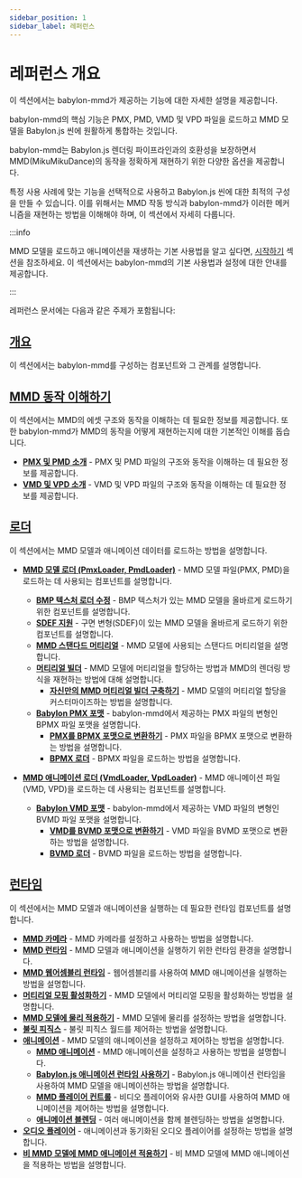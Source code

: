 ```yaml
---
sidebar_position: 1
sidebar_label: 레퍼런스
---
```


# 레퍼런스 개요

이 섹션에서는 babylon-mmd가 제공하는 기능에 대한 자세한 설명을 제공합니다.

babylon-mmd의 핵심 기능은 PMX, PMD, VMD 및 VPD 파일을 로드하고 MMD 모델을 Babylon.js 씬에 원활하게 통합하는 것입니다.

babylon-mmd는 Babylon.js 렌더링 파이프라인과의 호환성을 보장하면서 MMD(MikuMikuDance)의 동작을 정확하게 재현하기 위한 다양한 옵션을 제공합니다.

특정 사용 사례에 맞는 기능을 선택적으로 사용하고 Babylon.js 씬에 대한 최적의 구성을 만들 수 있습니다. 이를 위해서는 MMD 작동 방식과 babylon-mmd가 이러한 메커니즘을 재현하는 방법을 이해해야 하며, 이 섹션에서 자세히 다룹니다.

:::info

MMD 모델을 로드하고 애니메이션을 재생하는 기본 사용법을 알고 싶다면, [시작하기](/docs/get-started) 섹션을 참조하세요. 이 섹션에서는 babylon-mmd의 기본 사용법과 설정에 대한 안내를 제공합니다.

:::

레퍼런스 문서에는 다음과 같은 주제가 포함됩니다:

## **[개요](/docs/reference/overview)**

이 섹션에서는 babylon-mmd를 구성하는 컴포넌트와 그 관계를 설명합니다.

## **[MMD 동작 이해하기](/docs/reference/understanding-mmd-behaviour)**

이 섹션에서는 MMD의 에셋 구조와 동작을 이해하는 데 필요한 정보를 제공합니다. 또한 babylon-mmd가 MMD의 동작을 어떻게 재현하는지에 대한 기본적인 이해를 돕습니다.

- **[PMX 및 PMD 소개](/docs/reference/understanding-mmd-behaviour/introduction-to-pmx-and-pmd)** - PMX 및 PMD 파일의 구조와 동작을 이해하는 데 필요한 정보를 제공합니다.
- **[VMD 및 VPD 소개](/docs/reference/understanding-mmd-behaviour/introduction-to-vmd-and-vpd)** - VMD 및 VPD 파일의 구조와 동작을 이해하는 데 필요한 정보를 제공합니다.

## **[로더](/docs/reference/loader)**

이 섹션에서는 MMD 모델과 애니메이션 데이터를 로드하는 방법을 설명합니다.

- **[MMD 모델 로더 (PmxLoader, PmdLoader)](/docs/reference/loader/mmd-model-loader)** - MMD 모델 파일(PMX, PMD)을 로드하는 데 사용되는 컴포넌트를 설명합니다.
  - **[BMP 텍스처 로더 수정](/docs/reference/loader/mmd-model-loader/fix-bmp-texture-loader)** - BMP 텍스처가 있는 MMD 모델을 올바르게 로드하기 위한 컴포넌트를 설명합니다.
  - **[SDEF 지원](/docs/reference/loader/mmd-model-loader/sdef-support)** - 구면 변형(SDEF)이 있는 MMD 모델을 올바르게 로드하기 위한 컴포넌트를 설명합니다.
  - **[MMD 스탠다드 머티리얼](/docs/reference/loader/mmd-model-loader/mmd-standard-material)** - MMD 모델에 사용되는 스탠다드 머티리얼을 설명합니다.
  - **[머티리얼 빌더](/docs/reference/loader/mmd-model-loader/material-builder)** - MMD 모델에 머티리얼을 할당하는 방법과 MMD의 렌더링 방식을 재현하는 방법에 대해 설명합니다.
    - **[자신만의 MMD 머티리얼 빌더 구축하기](/docs/reference/loader/mmd-model-loader/material-builder/build-your-own-mmd-material-builder)** - MMD 모델의 머티리얼 할당을 커스터마이즈하는 방법을 설명합니다.
  - **[Babylon PMX 포맷](/docs/reference/loader/mmd-model-loader/the-babylon-pmx-format)** - babylon-mmd에서 제공하는 PMX 파일의 변형인 BPMX 파일 포맷을 설명합니다.
    - **[PMX를 BPMX 포맷으로 변환하기](/docs/reference/loader/mmd-model-loader/the-babylon-pmx-format/convert-pmx-to-bpmx-format)** - PMX 파일을 BPMX 포맷으로 변환하는 방법을 설명합니다.
    - **[BPMX 로더](/docs/reference/loader/mmd-model-loader/the-babylon-pmx-format/bpmx-loader)** - BPMX 파일을 로드하는 방법을 설명합니다.

- **[MMD 애니메이션 로더 (VmdLoader, VpdLoader)](/docs/reference/loader/mmd-animation-loader)** - MMD 애니메이션 파일(VMD, VPD)을 로드하는 데 사용되는 컴포넌트를 설명합니다.
  - **[Babylon VMD 포맷](/docs/reference/loader/mmd-animation-loader/the-babylon-vmd-format)** - babylon-mmd에서 제공하는 VMD 파일의 변형인 BVMD 파일 포맷을 설명합니다.
    - **[VMD를 BVMD 포맷으로 변환하기](/docs/reference/loader/mmd-animation-loader/the-babylon-vmd-format/convert-vmd-to-bvmd-format)** - VMD 파일을 BVMD 포맷으로 변환하는 방법을 설명합니다.
    - **[BVMD 로더](/docs/reference/loader/mmd-animation-loader/the-babylon-vmd-format/bvmd-loader)** - BVMD 파일을 로드하는 방법을 설명합니다.

## **[런타임](/docs/reference/runtime)**

이 섹션에서는 MMD 모델과 애니메이션을 실행하는 데 필요한 런타임 컴포넌트를 설명합니다.

- **[MMD 카메라](/docs/reference/runtime/mmd-camera)** - MMD 카메라를 설정하고 사용하는 방법을 설명합니다.
- **[MMD 런타임](/docs/reference/runtime/mmd-runtime)** - MMD 모델과 애니메이션을 실행하기 위한 런타임 환경을 설명합니다.
- **[MMD 웹어셈블리 런타임](/docs/reference/runtime/mmd-webassembly-runtime)** - 웹어셈블리를 사용하여 MMD 애니메이션을 실행하는 방법을 설명합니다.
- **[머티리얼 모핑 활성화하기](/docs/reference/runtime/enable-material-morphing)** - MMD 모델에서 머티리얼 모핑을 활성화하는 방법을 설명합니다.
- **[MMD 모델에 물리 적용하기](/docs/reference/runtime/apply-physics-to-mmd-models)** - MMD 모델에 물리를 설정하는 방법을 설명합니다.
- **[불릿 피직스](/docs/reference/runtime/bullet-physics)** - 불릿 피직스 월드를 제어하는 방법을 설명합니다.
- **[애니메이션](/docs/reference/runtime/animation/mmd-animation)** - MMD 모델의 애니메이션을 설정하고 제어하는 방법을 설명합니다.
  - **[MMD 애니메이션](/docs/reference/runtime/animation/mmd-animation)** - MMD 애니메이션을 설정하고 사용하는 방법을 설명합니다.
  - **[Babylon.js 애니메이션 런타임 사용하기](/docs/reference/runtime/animation/use-babylonjs-animation-runtime)** - Babylon.js 애니메이션 런타임을 사용하여 MMD 모델을 애니메이션하는 방법을 설명합니다.
  - **[MMD 플레이어 컨트롤](/docs/reference/runtime/animation/mmd-player-control)** - 비디오 플레이어와 유사한 GUI를 사용하여 MMD 애니메이션을 제어하는 방법을 설명합니다.
  - **[애니메이션 블렌딩](/docs/reference/runtime/animation/animation-blending)** - 여러 애니메이션을 함께 블렌딩하는 방법을 설명합니다.
- **[오디오 플레이어](/docs/reference/runtime/audio-player)** - 애니메이션과 동기화된 오디오 플레이어를 설정하는 방법을 설명합니다.
- **[비 MMD 모델에 MMD 애니메이션 적용하기](/docs/reference/runtime/apply-mmd-animation-on-non-mmd-model)** - 비 MMD 모델에 MMD 애니메이션을 적용하는 방법을 설명합니다.
<!-- - **[런타임 없이 MMD 모델 사용하기](/docs/reference/runtime/use-mmd-model-without-runtime)** - 런타임 없이 MMD 모델을 사용하는 방법을 설명합니다. -->
